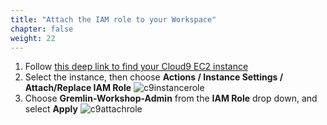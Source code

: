 ```yaml
---
title: "Attach the IAM role to your Workspace"
chapter: false
weight: 22
---
```


1. Follow [this deep link to find your Cloud9 EC2 instance](https://console.aws.amazon.com/ec2/v2/home?#Instances:tag:Name=aws-cloud9-.*workshop.*;sort=desc:launchTime)
1. Select the instance, then choose **Actions / Instance Settings / Attach/Replace IAM Role**
![c9instancerole](/images/c9instancerole.png)
1. Choose **Gremlin-Workshop-Admin** from the **IAM Role** drop down, and select **Apply**
![c9attachrole](/images/c9attachrole.png)